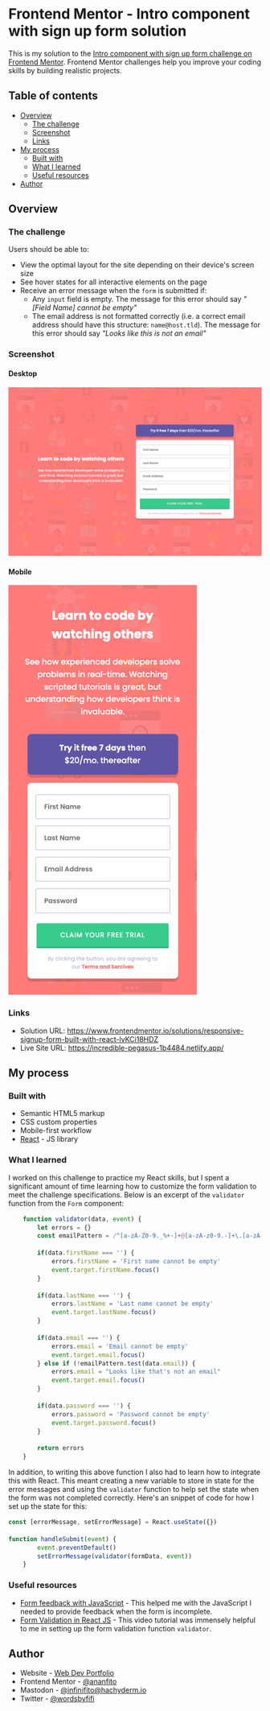 # Frontend Mentor - Intro component with sign up form solution

This is my solution to the [Intro component with sign up form challenge on Frontend Mentor](https://www.frontendmentor.io/challenges/intro-component-with-signup-form-5cf91bd49edda32581d28fd1). Frontend Mentor challenges help you improve your coding skills by building realistic projects. 

## Table of contents

- [Overview](#overview)
  - [The challenge](#the-challenge)
  - [Screenshot](#screenshot)
  - [Links](#links)
- [My process](#my-process)
  - [Built with](#built-with)
  - [What I learned](#what-i-learned)
  - [Useful resources](#useful-resources)
- [Author](#author)

## Overview

### The challenge

Users should be able to:

- View the optimal layout for the site depending on their device's screen size
- See hover states for all interactive elements on the page
- Receive an error message when the `form` is submitted if:
  - Any `input` field is empty. The message for this error should say *"[Field Name] cannot be empty"*
  - The email address is not formatted correctly (i.e. a correct email address should have this structure: `name@host.tld`). The message for this error should say *"Looks like this is not an email"*

### Screenshot

#### Desktop

![](./screenshot_sign-up-form_desktop.png)

#### Mobile

![](./screenshot_sign-up-form_mobile.png)

### Links

- Solution URL: https://www.frontendmentor.io/solutions/responsive-signup-form-built-with-react-lvKCi18HDZ
- Live Site URL: https://incredible-pegasus-1b4484.netlify.app/

## My process

### Built with

- Semantic HTML5 markup
- CSS custom properties
- Mobile-first workflow
- [React](https://reactjs.org/) - JS library

### What I learned

I worked on this challenge to practice my React skills, but I spent a significant amount of time learning how to customize the form validation to meet the challenge specifications. Below is an excerpt of the `validator` function from the `Form` component:

```javascript
    function validator(data, event) {
        let errors = {}
        const emailPattern = /^[a-zA-Z0-9._%+-]+@[a-zA-z0-9.-]+\.[a-zA-Z]{2,}$/

        if(data.firstName === '') {
            errors.firstName = 'First name cannot be empty'
            event.target.firstName.focus()
        }

        if(data.lastName === '') {
            errors.lastName = 'Last name cannot be empty'
            event.target.lastName.focus()
        }

        if(data.email === '') {
            errors.email = 'Email cannot be empty'
            event.target.email.focus()
        } else if (!emailPattern.test(data.email)) {
            errors.email = "Looks like that's not an email"
            event.target.email.focus()
        }

        if(data.password === '') {
            errors.password = 'Password cannot be empty'
            event.target.password.focus()
        }

        return errors
    }
```

In addition, to writing this above function I also had to learn how to integrate this with React. This meant creating a new variable to store in state for the error messages and using the `validator` function to help set the state when the form was not completed correctly. Here's an snippet of code for how I set up the state for this: 

```javascript
const [errorMessage, setErrorMessage] = React.useState({})

function handleSubmit(event) {
        event.preventDefault()
        setErrorMessage(validator(formData, event))
    }
``` 

### Useful resources

- [Form feedback with JavaScript](https://www.the-art-of-web.com/javascript/feedback-modal-window/) - This helped me with the JavaScript I needed to provide feedback when the form is incomplete.
- [Form Validation in React JS](https://youtu.be/U4w3kvYePFs) - This video tutorial was immensely helpful to me in setting up the form validation function `validator`. 

## Author

- Website - [Web Dev Portfolio](https://ananfito.github.io)
- Frontend Mentor - [@ananfito](https://www.frontendmentor.io/profile/ananfito)
- Mastodon - [@infinifito@hachyderm.io](https://hachyderm.io/@infinifito)
- Twitter - [@wordsbyfifi](https://www.twitter.com/wordsbyfifi)
